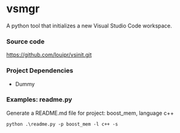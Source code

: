 # vsmgr
A python tool that initializes a new Visual Studio Code workspace. 

### Source code
https://github.com/louipr/vsinit.git


### Project Dependencies 
* Dummy


### Examples: readme.py
Generate a README.md file for project: boost_mem, language c++
```
python .\readme.py -p boost_mem -l c++ -s
```
